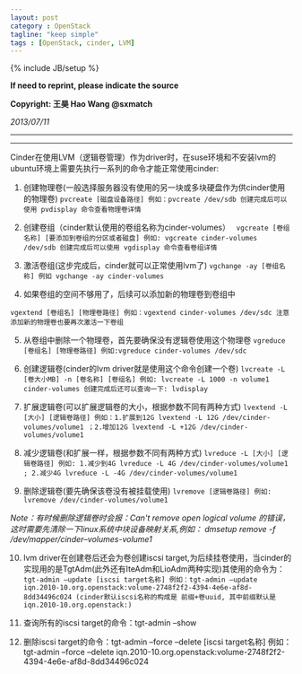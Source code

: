 ```yaml
---
layout: post
category : OpenStack
tagline: "keep simple"
tags : [OpenStack, cinder, LVM]
---
```

{% include JB/setup %}

**If need to reprint, please indicate the source**

**Copyright: 王昊 Hao Wang @sxmatch**

*2013/07/11*

-------
---

Cinder在使用LVM（逻辑卷管理）作为driver时，在suse环境和不安装lvm的ubuntu环境上需要先执行一系列的命令才能正常使用cinder:

1. 创建物理卷(一般选择服务器没有使用的另一块或多块硬盘作为供cinder使用的物理卷)
   ```pvcreate [磁盘设备路径] 例如：pvcreate /dev/sdb 创建完成后可以使用 pvdisplay 命令查看物理卷详情```

2. 创建卷组（cinder默认使用的卷组名称为cinder-volumes）
   ``` vgcreate [卷组名称] [要添加到卷组的分区或者磁盘] 例如: vgcreate cinder-volumes /dev/sdb 创建完成后可以使用 vgdisplay 命令查看卷组详情```

3. 激活卷组(这步完成后，cinder就可以正常使用lvm了)
   ```vgchange -ay [卷组名称] 例如 vgchange -ay cinder-volumes```

4. 如果卷组的空间不够用了，后续可以添加新的物理卷到卷组中

```vgextend [卷组名] [物理卷路径] 例如：vgextend cinder-volumes /dev/sdc 注意添加新的物理卷也要再次激活一下卷组```

5. 从卷组中删除一个物理卷，首先要确保没有逻辑卷使用这个物理卷
   ```vgreduce [卷组名] [物理卷路径] 例如:vgreduce cinder-volumes /dev/sdc```

6. 创建逻辑卷(cinder的lvm driver就是使用这个命令创建一个卷)
   ```lvcreate -L [卷大小MB] -n [卷名称] [卷组名] 例如: lvcreate -L 1000 -n volume1 cinder-volumes 创建完成后还可以查询一下: lvdisplay```

7. 扩展逻辑卷(可以扩展逻辑卷的大小，根据参数不同有两种方式)
   ```lvextend -L [大小] [逻辑卷路径] 例如：1.扩展到12G lvextend -L 12G /dev/cinder-volumes/volume1 ；2.增加12G lvextend -L +12G /dev/cinder-volumes/volume1```

8. 减少逻辑卷(和扩展一样，根据参数不同有两种方式)
   ```lvreduce -L [大小] [逻辑卷路径] 例如: 1.减少到4G lvreduce -L 4G /dev/cinder-volumes/volume1 ; 2.减少4G lvreduce -L -4G /dev/cinder-volumes/volume1```

9. 删除逻辑卷(要先确保该卷没有被挂载使用)
   ```lvremove [逻辑卷路径] 例如: lvremove /dev/cinder-volumes/volume1```

*Note：有时候删除逻辑卷时会报：Can't remove open logical volume 的错误，这时需要先清除一下linux系统中块设备映射关系,例如：   dmsetup remove -f /dev/mapper/cinder–volumes-volume1*

10. lvm driver在创建卷后还会为卷创建iscsi target,为后续挂卷使用，当cinder的实现用的是TgtAdm(此外还有IteAdm和LioAdm两种实现)其使用的命令为：
    ```tgt-admin –update [iscsi target名称] 例如：tgt-admin –update iqn.2010-10.org.openstack:volume-2748f2f2-4394-4e6e-af8d-8dd34496c024 (cinder默认iscsi名称的构成是 前缀+卷uuid, 其中前缀默认是iqn.2010-10.org.openstack:)```

11. 查询所有的iscsi target的命令：tgt-admin –show

12. 删除iscsi target的命令：tgt-admin –force –delete [iscsi target名称] 
    例如：tgt-admin –force –delete iqn.2010-10.org.openstack:volume-2748f2f2-4394-4e6e-af8d-8dd34496c024
